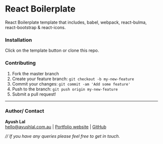 # React Boilerplate

React Boilerplate template that includes, babel, webpack, react-bulma, react-bootstrap & react-icons.

### Installation

Click on the template button or clone this repo.

### Contributing

1. Fork the master branch
2. Create your feature branch: `git checkout -b my-new-feature`
3. Commit your changes: `git commit -am 'Add some feature'`
4. Push to the branch: `git push origin my-new-feature`
5. Submit a pull request!

---

### Author/ Contact

**Ayush Lal** <br>
hello@ayushlal.com.au | [Portfolio website](http://www.ayushlal.com.au) | [GitHub](https://github.com/ayush-lal)

_// If you have any queries please feel free to get in touch._
